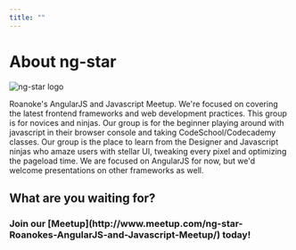 ```yaml
---
title: ""
---
```


<h1 class="text-center font-title">About ng-star</h1>

<img src="/img/ng-star-logo.png" alt="ng-star logo" class="img-responsive center-block" />

<div class="text-center" markdown>

<p>
Roanoke's AngularJS and Javascript Meetup. We're focused on covering the latest frontend frameworks and 
web development practices. This group is for novices and ninjas. Our group is for the beginner playing around with 
javascript in their browser console and taking CodeSchool/Codecademy classes. Our group is the place to learn from 
the Designer and Javascript ninjas who amaze users with stellar UI, tweaking every pixel and optimizing the 
pageload time.  We are focused on AngularJS for now, but we'd welcome presentations on other frameworks as well.
</p>

<h2>What are you waiting for?</h2> 

<h3>Join our [Meetup](http://www.meetup.com/ng-star-Roanokes-AngularJS-and-Javascript-Meetup/) today!</h3>

</div>

